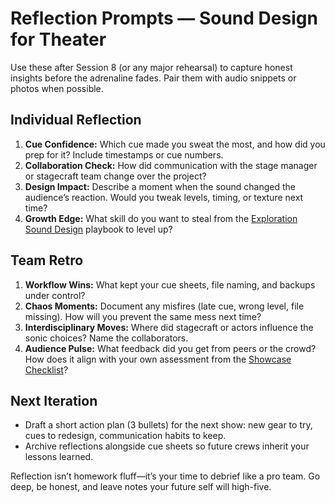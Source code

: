 # Reflection Prompts — Sound Design for Theater

Use these after Session 8 (or any major rehearsal) to capture honest insights before the adrenaline fades. Pair them with audio snippets or photos when possible.

## Individual Reflection
1. **Cue Confidence:** Which cue made you sweat the most, and how did you prep for it? Include timestamps or cue numbers.
2. **Collaboration Check:** How did communication with the stage manager or stagecraft team change over the project?
3. **Design Impact:** Describe a moment when the sound changed the audience’s reaction. Would you tweak levels, timing, or texture next time?
4. **Growth Edge:** What skill do you want to steal from the [Exploration Sound Design](../ExplorationSoundDesign/syllabus.md) playbook to level up?

## Team Retro
1. **Workflow Wins:** What kept your cue sheets, file naming, and backups under control?
2. **Chaos Moments:** Document any misfires (late cue, wrong level, file missing). How will you prevent the same mess next time?
3. **Interdisciplinary Moves:** Where did stagecraft or actors influence the sonic choices? Name the collaborators.
4. **Audience Pulse:** What feedback did you get from peers or the crowd? How does it align with your own assessment from the [Showcase Checklist](./showcase.md)?

## Next Iteration
- Draft a short action plan (3 bullets) for the next show: new gear to try, cues to redesign, communication habits to keep.
- Archive reflections alongside cue sheets so future crews inherit your lessons learned.

Reflection isn’t homework fluff—it’s your time to debrief like a pro team. Go deep, be honest, and leave notes your future self will high-five.
